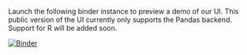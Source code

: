 Launch the following binder instance to preview a demo of our UI.
This public version of the UI currently only supports the Pandas backend. Support for R will be added soon.

[![Binder](https://mybinder.org/badge_logo.svg)](https://mybinder.org/v2/gh/gaussoopsla2021anonymous/gaussoopsla2021anonymous/HEAD?filepath=Gauss.ipynb)
